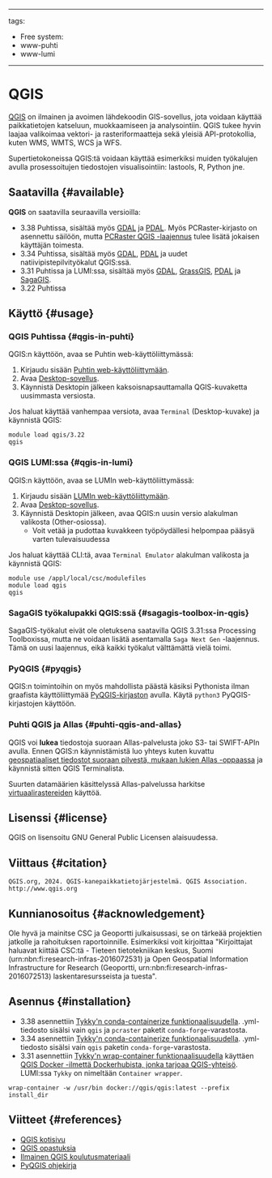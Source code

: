 
---
tags:
  - Free
system:
  - www-puhti
  - www-lumi
---

# QGIS

[QGIS](https://qgis.org/en/site/) on ilmainen ja avoimen lähdekoodin GIS-sovellus, jota voidaan käyttää paikkatietojen katseluun, muokkaamiseen ja analysointiin. QGIS tukee hyvin laajaa valikoimaa vektori- ja rasteriformaatteja sekä yleisiä API-protokollia, kuten WMS, WMTS, WCS ja WFS.

Supertietokoneissa QGIS:tä voidaan käyttää esimerkiksi muiden työkalujen avulla prosessoitujen tiedostojen visualisointiin: lastools, R, Python jne.

## Saatavilla {#available}

__QGIS__ on saatavilla seuraavilla versioilla:

* 3.38 Puhtissa, sisältää myös [GDAL](gdal.md) ja [PDAL](pdal.md). Myös PCRaster-kirjasto on asennettu säilöön, mutta [PCRaster QGIS -laajennus](https://jvdkwast.github.io/qgis-processing-pcraster/) tulee lisätä jokaisen käyttäjän toimesta.
* 3.34 Puhtissa, sisältää myös [GDAL](gdal.md), [PDAL](pdal.md) ja uudet natiivipistepilvityökalut QGIS:ssä.
* 3.31 Puhtissa ja LUMI:ssa, sisältää myös [GDAL](gdal.md), [GrassGIS](grass.md), [PDAL](pdal.md) ja [SagaGIS](saga-gis.md).
* 3.22 Puhtissa

## Käyttö {#usage}

### QGIS Puhtissa {#qgis-in-puhti}

QGIS:n käyttöön, avaa se Puhtin web-käyttöliittymässä:

1. Kirjaudu sisään [Puhtin web-käyttöliittymään](https://puhti.csc.fi). 
2. Avaa [Desktop-sovellus](../computing/webinterface/desktop.md). 
3. Käynnistä Desktopin jälkeen kaksoisnapsauttamalla QGIS-kuvaketta uusimmasta versiosta.

Jos haluat käyttää vanhempaa versiota, avaa `Terminal` (Desktop-kuvake) ja käynnistä QGIS:

```
module load qgis/3.22
qgis
```

### QGIS LUMI:ssa {#qgis-in-lumi}

QGIS:n käyttöön, avaa se LUMIn web-käyttöliittymässä:

1. Kirjaudu sisään [LUMIn web-käyttöliittymään](https://lumi.csc.fi). 
2. Avaa [Desktop-sovellus](https://docs.lumi-supercomputer.eu/runjobs/webui/desktop/). 
3. Käynnistä Desktopin jälkeen, avaa QGIS:n uusin versio alakulman valikosta (Other-osiossa).
   * Voit vetää ja pudottaa kuvakkeen työpöydällesi helpompaa pääsyä varten tulevaisuudessa

Jos haluat käyttää CLI:tä, avaa `Terminal Emulator` alakulman valikosta ja käynnistä QGIS:

```
module use /appl/local/csc/modulefiles
module load qgis
qgis
```

### SagaGIS työkalupakki QGIS:ssä {#sagagis-toolbox-in-qgis}

SagaGIS-työkalut eivät ole oletuksena saatavilla QGIS 3.31:ssa Processing Toolboxissa, mutta ne voidaan lisätä asentamalla `Saga Next Gen` -laajennus. Tämä on uusi laajennus, eikä kaikki työkalut välttämättä vielä toimi.

### PyQGIS {#pyqgis}

QGIS:n toimintoihin on myös mahdollista päästä käsiksi Pythonista ilman graafista käyttöliittymää [PyQGIS-kirjaston](https://docs.qgis.org/testing/en/docs/pyqgis_developer_cookbook/) avulla. Käytä `python3` PyQGIS-kirjastojen käyttöön.

### Puhti QGIS ja Allas {#puhti-qgis-and-allas}

QGIS voi __lukea__ tiedostoja suoraan Allas-palvelusta joko S3- tai SWIFT-APIn avulla. Ennen QGIS:n käynnistämistä luo yhteys kuten kuvattu [geospatiaaliset tiedostot suoraan pilvestä, mukaan lukien Allas -oppaassa](../support/tutorials/gis/gdal_cloud.md) ja käynnistä sitten QGIS Terminalista.

Suurten datamäärien käsittelyssä Allas-palvelussa harkitse [virtuaalirastereiden](https://research.csc.fi/virtual_rasters) käyttöä.

## Lisenssi {#license}

QGIS on lisensoitu GNU General Public Licensen alaisuudessa.

## Viittaus {#citation}

```QGIS.org, 2024. QGIS-kanepaikkatietojärjestelmä. QGIS Association. http://www.qgis.org```

## Kunnianosoitus {#acknowledgement}

Ole hyvä ja mainitse CSC ja Geoportti julkaisussasi, se on tärkeää projektien jatkolle ja rahoituksen raportoinnille.
Esimerkiksi voit kirjoittaa "Kirjoittajat haluavat kiittää CSC:tä - Tieteen tietotekniikan keskus, Suomi (urn:nbn:fi:research-infras-2016072531) ja Open Geospatial Information Infrastructure for Research (Geoportti, urn:nbn:fi:research-infras-2016072513) laskentaresursseista ja tuesta".

## Asennus {#installation}
* 3.38 asennettiin [Tykky'n conda-containerize funktionaalisuudella](../computing/containers/tykky.md#conda-based-installation). .yml-tiedosto sisälsi vain `qgis` ja `pcraster` paketit `conda-forge`-varastosta.
* 3.34 asennettiin [Tykky'n conda-containerize funktionaalisuudella](../computing/containers/tykky.md#conda-based-installation). .yml-tiedosto sisälsi vain `qgis` paketin `conda-forge`-varastosta.
* 3.31 asennettiin [Tykky'n wrap-container funktionaalisuudella](../computing/containers/tykky.md#container-based-installations) käyttäen [QGIS Docker -ilmettä Dockerhubista, jonka tarjoaa QGIS-yhteisö](https://hub.docker.com/r/qgis/qgis). LUMI:ssa `Tykky` on nimeltään `Container wrapper`.

`wrap-container -w /usr/bin docker://qgis/qgis:latest --prefix install_dir`

## Viitteet {#references}

* [QGIS kotisivu](https://www.qgis.org/)
* [QGIS opastuksia](https://www.qgistutorials.com/en/)
* [Ilmainen QGIS koulutusmateriaali](https://qgis.org/en/site/forusers/trainingmaterial/index.html)
* [PyQGIS ohjekirja](https://docs.qgis.org/testing/en/docs/pyqgis_developer_cookbook/)

